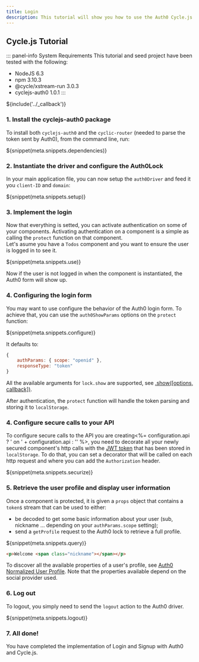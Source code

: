 ```yaml
---
title: Login
description: This tutorial will show you how to use the Auth0 Cycle.js driver to add authentication and authorization to your web app.
---
```


## Cycle.js Tutorial

::: panel-info System Requirements
This tutorial and seed project have been tested with the following:

* NodeJS 6.3
* npm 3.10.3
* @cycle/xstream-run 3.0.3
* cyclejs-auth0 1.0.1
:::

${include('../\_callback')}

### 1. Install the cyclejs-auth0 package

To install both `cyclejs-auth0` and the `cyclic-router` (needed to parse the token sent by Auth0), from the command line, run:

${snippet(meta.snippets.dependencies)}

### 2. Instantiate the driver and configure the Auth0Lock

In your main application file, you can now setup the `auth0Driver` and feed it you `client-ID` and `domain`:

${snippet(meta.snippets.setup)}

### 3. Implement the login

Now that everything is setted, you can activate authentication on some of your components. Activating authentication on a component is a simple as calling the `protect` function on that component.  
Let's asume you have a `Todos` component and you want to ensure the user is logged in to see it.

${snippet(meta.snippets.use)}

Now if the user is not logged in when the component is instantiated, the Auth0 form will show up.

### 4. Configuring the login form

You may want to use configure the behavior of the Auth0 login form. To achieve that, you can use the `auth0ShowParams` options on the `protect` function:

${snippet(meta.snippets.configure)}

It defaults to:
```js
{
    authParams: { scope: "openid" },
    responseType: "token"
}
```

All the available arguments for `lock.show` are supported, see [.show\(\[options, callback\]\)](/libraries/lock#-show-options-callback-).

After authentication, the `protect` function will handle the token parsing and storing it to `localStorage`.

### 4. Configure secure calls to your API

To configure secure calls to the API you are creating<%= configuration.api ? ' on ' + configuration.api : '' %>, you need to decorate all your newly secured component's http calls with the [JWT token](/jwt) that has been stored in `localStorage`. To do that, you can set a decorator that will be called on each http request and where you can add the `Authorization` header.

${snippet(meta.snippets.securize)}

### 5. Retrieve the user profile and display user information

Once a component is protected, it is given a `props` object that contains a `token$` stream that can be used to either:
- be decoded to get some basic information about your user (sub, nickname ... depending on your `authParams.scope` setting);
- send a `getProfile` request to the Auth0 lock to retrieve a full profile.

${snippet(meta.snippets.query)}

```html
<p>Welcome <span class="nickname"></span></p>
```

To discover all the available properties of a user's profile, see [Auth0 Normalized User Profile](/user-profile). Note that the properties available depend on the social provider used.

### 6. Log out

To logout, you simply need to send the `logout` action to the Auth0 driver.

${snippet(meta.snippets.logout)}

### 7. All done!

You have completed the implementation of Login and Signup with Auth0 and Cycle.js.
